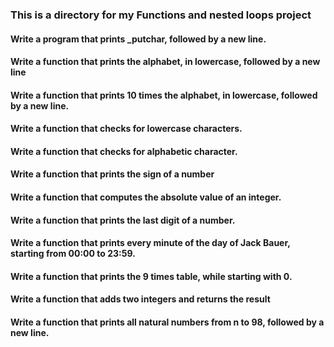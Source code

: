 ### This is a directory for my Functions and nested loops project
#### Write a program that prints _putchar, followed by a new line.
#### Write a function that prints the alphabet, in lowercase, followed by a new line
#### Write a function that prints 10 times the alphabet, in lowercase, followed by a new line.
#### Write a function that checks for lowercase characters.
#### Write a function that checks for alphabetic character.
#### Write a function that prints the sign of a number
#### Write a function that computes the absolute value of an integer.
#### Write a function that prints the last digit of a number.
#### Write a function that prints every minute of the day of Jack Bauer, starting from 00:00 to 23:59.
#### Write a function that prints the 9 times table, while starting with 0.
#### Write a function that adds two integers and returns the result
#### Write a function that prints all natural numbers from n to 98, followed by a new line.
